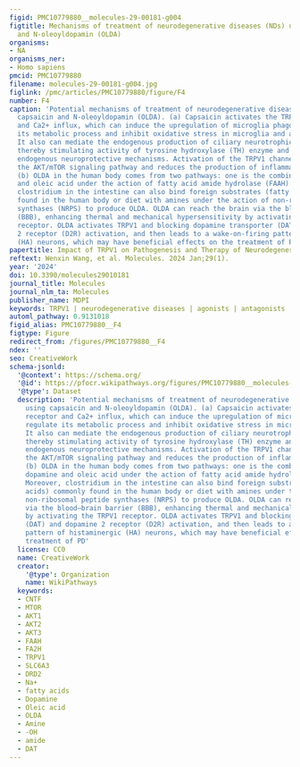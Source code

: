 ```yaml
---
figid: PMC10779880__molecules-29-00181-g004
figtitle: Mechanisms of treatment of neurodegenerative diseases (NDs) using capsaicin
  and N-oleoyldopamin (OLDA)
organisms:
- NA
organisms_ner:
- Homo sapiens
pmcid: PMC10779880
filename: molecules-29-00181-g004.jpg
figlink: /pmc/articles/PMC10779880/figure/F4
number: F4
caption: 'Potential mechanisms of treatment of neurodegenerative diseases (NDs) using
  capsaicin and N-oleoyldopamin (OLDA). (a) Capsaicin activates the TRPV1 receptor
  and Ca2+ influx, which can induce the upregulation of microglia phagocytosis, regulate
  its metabolic process and inhibit oxidative stress in microglia and astrocytes.
  It also can mediate the endogenous production of ciliary neurotrophic factor (CNTF),
  thereby stimulating activity of tyrosine hydroxylase (TH) enzyme and activating
  endogenous neuroprotective mechanisms. Activation of the TRPV1 channel upregulates
  the AKT/mTOR signaling pathway and reduces the production of inflammatory molecules.
  (b) OLDA in the human body comes from two pathways: one is the combination of dopamine
  and oleic acid under the action of fatty acid amide hydrolase (FAAH). Moreover,
  clostridium in the intestine can also bind foreign substrates (fatty acids) commonly
  found in the human body or diet with amines under the action of non-ribosomal peptide
  synthases (NRPS) to produce OLDA. OLDA can reach the brain via the blood–brain barrier
  (BBB), enhancing thermal and mechanical hypersensitivity by activating the TRPV1
  receptor. OLDA activates TRPV1 and blocking dopamine transporter (DAT) and dopamine
  2 receptor (D2R) activation, and then leads to a wake-on-firing pattern of histaminergic
  (HA) neurons, which may have beneficial effects on the treatment of PD'
papertitle: Impact of TRPV1 on Pathogenesis and Therapy of Neurodegenerative Diseases
reftext: Wenxin Wang, et al. Molecules. 2024 Jan;29(1).
year: '2024'
doi: 10.3390/molecules29010181
journal_title: Molecules
journal_nlm_ta: Molecules
publisher_name: MDPI
keywords: TRPV1 | neurodegenerative diseases | agonists | antagonists | neuroinflammation
automl_pathway: 0.9131018
figid_alias: PMC10779880__F4
figtype: Figure
redirect_from: /figures/PMC10779880__F4
ndex: ''
seo: CreativeWork
schema-jsonld:
  '@context': https://schema.org/
  '@id': https://pfocr.wikipathways.org/figures/PMC10779880__molecules-29-00181-g004.html
  '@type': Dataset
  description: 'Potential mechanisms of treatment of neurodegenerative diseases (NDs)
    using capsaicin and N-oleoyldopamin (OLDA). (a) Capsaicin activates the TRPV1
    receptor and Ca2+ influx, which can induce the upregulation of microglia phagocytosis,
    regulate its metabolic process and inhibit oxidative stress in microglia and astrocytes.
    It also can mediate the endogenous production of ciliary neurotrophic factor (CNTF),
    thereby stimulating activity of tyrosine hydroxylase (TH) enzyme and activating
    endogenous neuroprotective mechanisms. Activation of the TRPV1 channel upregulates
    the AKT/mTOR signaling pathway and reduces the production of inflammatory molecules.
    (b) OLDA in the human body comes from two pathways: one is the combination of
    dopamine and oleic acid under the action of fatty acid amide hydrolase (FAAH).
    Moreover, clostridium in the intestine can also bind foreign substrates (fatty
    acids) commonly found in the human body or diet with amines under the action of
    non-ribosomal peptide synthases (NRPS) to produce OLDA. OLDA can reach the brain
    via the blood–brain barrier (BBB), enhancing thermal and mechanical hypersensitivity
    by activating the TRPV1 receptor. OLDA activates TRPV1 and blocking dopamine transporter
    (DAT) and dopamine 2 receptor (D2R) activation, and then leads to a wake-on-firing
    pattern of histaminergic (HA) neurons, which may have beneficial effects on the
    treatment of PD'
  license: CC0
  name: CreativeWork
  creator:
    '@type': Organization
    name: WikiPathways
  keywords:
  - CNTF
  - MTOR
  - AKT1
  - AKT2
  - AKT3
  - FAAH
  - FA2H
  - TRPV1
  - SLC6A3
  - DRD2
  - Na+
  - fatty acids
  - Dopamine
  - Oleic acid
  - OLDA
  - Amine
  - -OH
  - amide
  - DAT
---
```

